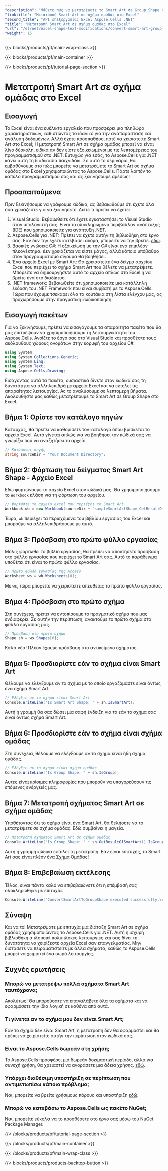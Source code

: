 ```yaml
---
"description": "Μάθετε πώς να μετατρέψετε το Smart Art σε Group Shape στο Excel χρησιμοποιώντας το Aspose.Cells για .NET με αυτό το βήμα προς βήμα σεμινάριο."
"linktitle": "Μετατροπή Smart Art σε σχήμα ομάδας στο Excel"
"second_title": "API επεξεργασίας Excel Aspose.Cells .NET"
"title": "Μετατροπή Smart Art σε σχήμα ομάδας στο Excel"
"url": "/el/net/excel-shape-text-modifications/convert-smart-art-group-shape-excel/"
"weight": 15
---
```


{{< blocks/products/pf/main-wrap-class >}}

{{< blocks/products/pf/main-container >}}

{{< blocks/products/pf/tutorial-page-section >}}

# Μετατροπή Smart Art σε σχήμα ομάδας στο Excel

## Εισαγωγή
Το Excel είναι ένα ευέλικτο εργαλείο που προσφέρει μια πληθώρα χαρακτηριστικών, καθιστώντας το ιδανικό για την αναπαράσταση και ανάλυση δεδομένων. Αλλά έχετε προσπαθήσει ποτέ να χειριστείτε Smart Art στο Excel; Η μετατροπή Smart Art σε σχήμα ομάδας μπορεί να είναι λίγο δύσκολη, ειδικά αν δεν είστε εξοικειωμένοι με τις λεπτομέρειες του προγραμματισμού στο .NET. Ευτυχώς για εσάς, το Aspose.Cells για .NET κάνει αυτή τη διαδικασία παιχνιδάκι. Σε αυτό το σεμινάριο, θα εμβαθύνουμε στο πώς μπορείτε να μετατρέψετε το Smart Art σε σχήμα ομάδας στο Excel χρησιμοποιώντας το Aspose.Cells. Πάρτε λοιπόν το καπέλο προγραμματισμού σας και ας ξεκινήσουμε αμέσως!
## Προαπαιτούμενα
Πριν ξεκινήσουμε να γράφουμε κώδικα, ας βεβαιωθούμε ότι έχετε όλα όσα χρειάζεστε για να ξεκινήσετε. Δείτε τι πρέπει να έχετε:
1. Visual Studio: Βεβαιωθείτε ότι έχετε εγκαταστήσει το Visual Studio στον υπολογιστή σας. Είναι το ολοκληρωμένο περιβάλλον ανάπτυξης (IDE) που χρησιμοποιείτε για ανάπτυξη .NET.
2. Aspose.Cells για .NET: Πρέπει να έχετε αυτήν τη βιβλιοθήκη στο έργο σας. Εάν δεν την έχετε κατεβάσει ακόμα, μπορείτε να την βρείτε. [εδώ](https://releases.aspose.com/cells/net/).
3. Βασικές γνώσεις C#: Η εξοικείωση με την C# είναι ένα επιπλέον πλεονέκτημα. Δεν χρειάζεται να είστε μάγος, αλλά κάποιο υπόβαθρο στον προγραμματισμό σίγουρα θα βοηθήσει.
4. Ένα αρχείο Excel με Smart Art: Θα χρειαστείτε ένα δείγμα αρχείου Excel που περιέχει το σχήμα Smart Art που θέλετε να μετατρέψετε. Μπορείτε να δημιουργήσετε αυτό το αρχείο απλώς στο Excel ή να βρείτε ένα στο διαδίκτυο.
5. .NET framework: Βεβαιωθείτε ότι χρησιμοποιείτε μια κατάλληλη έκδοση του .NET Framework που είναι συμβατή με το Aspose.Cells.
Τώρα που έχουμε τσεκάρει όλα τα κουτάκια στη λίστα ελέγχου μας, ας προχωρήσουμε στην πραγματική κωδικοποίηση.
## Εισαγωγή πακέτων
Για να ξεκινήσουμε, πρέπει να εισαγάγουμε τα απαραίτητα πακέτα που θα μας επιτρέψουν να χρησιμοποιήσουμε τη λειτουργικότητα του Aspose.Cells. Ανοίξτε το έργο σας στο Visual Studio και προσθέστε τους ακόλουθους χώρους ονομάτων στην κορυφή του αρχείου C#:
```csharp
using System;
using System.Collections.Generic;
using System.Linq;
using System.Text;
using Aspose.Cells.Drawing;
```
Εισάγοντας αυτά τα πακέτα, ουσιαστικά δίνετε στον κώδικά σας τη δυνατότητα να αλληλεπιδρά με αρχεία Excel και να εκτελεί τις απαραίτητες λειτουργίες.
Ας το αναλύσουμε σε λεπτομερή βήματα. Ακολουθήστε μας καθώς μετατρέπουμε το Smart Art σε Group Shape στο Excel.
## Βήμα 1: Ορίστε τον κατάλογο πηγών
Καταρχάς, θα πρέπει να καθορίσετε τον κατάλογο όπου βρίσκεται το αρχείο Excel. Αυτό γίνεται απλώς για να βοηθήσει τον κώδικά σας να γνωρίζει πού να αναζητήσει το αρχείο.
```csharp
// Κατάλογος πηγής
string sourceDir = "Your Document Directory";
```
## Βήμα 2: Φόρτωση του δείγματος Smart Art Shape - Αρχείο Excel
Εδώ φορτώνουμε το αρχείο Excel στον κώδικά μας. Θα χρησιμοποιήσουμε το `Workbook` κλάση για τη φόρτωση του αρχείου.
```csharp
// Φορτώστε το αρχείο excel που περιέχει το Smart Art
Workbook wb = new Workbook(sourceDir + "sampleSmartArtShape_GetResultOfSmartArt.xlsx");
```
Τώρα, `wb` περιέχει τα περιεχόμενα του βιβλίου εργασίας του Excel και μπορούμε να αλληλεπιδράσουμε με αυτό.
## Βήμα 3: Πρόσβαση στο πρώτο φύλλο εργασίας
Μόλις φορτωθεί το βιβλίο εργασίας, θα πρέπει να αποκτήσετε πρόσβαση στο φύλλο εργασίας που περιέχει το Smart Art σας. Αυτό το παράδειγμα υποθέτει ότι είναι το πρώτο φύλλο εργασίας.
```csharp
// Πρώτο φύλλο εργασίας της Access
Worksheet ws = wb.Worksheets[0];
```
Με `ws`, τώρα μπορείτε να χειριστείτε απευθείας το πρώτο φύλλο εργασίας.
## Βήμα 4: Πρόσβαση στο πρώτο σχήμα
Στη συνέχεια, πρέπει να εντοπίσουμε το πραγματικό σχήμα που μας ενδιαφέρει. Σε αυτήν την περίπτωση, ανακτούμε το πρώτο σχήμα στο φύλλο εργασίας μας.
```csharp
// Πρόσβαση στο πρώτο σχήμα
Shape sh = ws.Shapes[0];
```
Καλά νέα! Πλέον έχουμε πρόσβαση στο αντικείμενο σχήματος.
## Βήμα 5: Προσδιορίστε εάν το σχήμα είναι Smart Art
Θέλουμε να ελέγξουμε αν το σχήμα με το οποίο εργαζόμαστε είναι όντως ένα σχήμα Smart Art. 
```csharp
// Ελέγξτε αν το σχήμα είναι Smart Art
Console.WriteLine("Is Smart Art Shape: " + sh.IsSmartArt);
```
Αυτή η γραμμή θα σας δώσει μια σαφή ένδειξη για το εάν το σχήμα σας είναι όντως σχήμα Smart Art.
## Βήμα 6: Προσδιορίστε εάν το σχήμα είναι σχήμα ομάδας
Στη συνέχεια, θέλουμε να ελέγξουμε αν το σχήμα είναι ήδη σχήμα ομάδας. 
```csharp
// Ελέγξτε αν το σχήμα είναι σχήμα ομάδας
Console.WriteLine("Is Group Shape: " + sh.IsGroup);
```
Αυτές είναι κρίσιμες πληροφορίες που μπορούν να υπαγορεύσουν τις επόμενες ενέργειές μας.
## Βήμα 7: Μετατροπή σχήματος Smart Art σε σχήμα ομάδας
Υποθέτοντας ότι το σχήμα είναι ένα Smart Art, θα θελήσετε να το μετατρέψετε σε σχήμα ομάδας. Εδώ συμβαίνει η μαγεία.
```csharp
// Μετατροπή σχήματος Smart Art σε σχήμα ομάδας
Console.WriteLine("Is Group Shape: " + sh.GetResultOfSmartArt().IsGroup);
```
Αυτή η γραμμή κώδικα εκτελεί τη μετατροπή. Εάν είναι επιτυχής, το Smart Art σας είναι πλέον ένα Σχήμα Ομάδας!
## Βήμα 8: Επιβεβαίωση εκτέλεσης
Τέλος, είναι πάντα καλό να επιβεβαιώνετε ότι η επέμβασή σας ολοκληρώθηκε με επιτυχία.
```csharp
Console.WriteLine("ConvertSmartArtToGroupShape executed successfully.\r\n");
```

## Σύναψη
Και να το! Μετατρέψατε με επιτυχία μια διάταξη Smart Art σε σχήμα ομάδας χρησιμοποιώντας το Aspose.Cells για .NET. Αυτή η ισχυρή βιβλιοθήκη απλοποιεί πολύπλοκες λειτουργίες και σας δίνει τη δυνατότητα να χειρίζεστε αρχεία Excel σαν επαγγελματίας. Μην διστάσετε να πειραματιστείτε με άλλα σχήματα, καθώς το Aspose.Cells μπορεί να χειριστεί ένα σωρό λειτουργίες. 
## Συχνές ερωτήσεις
### Μπορώ να μετατρέψω πολλά σχήματα Smart Art ταυτόχρονα;
Απολύτως! Θα μπορούσατε να επαναλάβετε όλα τα σχήματα και να εφαρμόσετε την ίδια λογική σε καθένα από αυτά.
### Τι γίνεται αν το σχήμα μου δεν είναι Smart Art;
Εάν το σχήμα δεν είναι Smart Art, η μετατροπή δεν θα εφαρμοστεί και θα πρέπει να χειριστείτε αυτήν την περίπτωση στον κώδικά σας.
### Είναι το Aspose.Cells δωρεάν στη χρήση;
Το Aspose.Cells προσφέρει μια δωρεάν δοκιμαστική περίοδο, αλλά για συνεχή χρήση, θα χρειαστεί να αγοράσετε μια άδεια χρήσης. [εδώ](https://purchase.aspose.com/buy).
### Υπάρχει διαθέσιμη υποστήριξη σε περίπτωση που αντιμετωπίσω κάποιο πρόβλημα;
Ναι, μπορείτε να βρείτε χρήσιμους πόρους και υποστήριξη [εδώ](https://forum.aspose.com/c/cells/9).
### Μπορώ να κατεβάσω το Aspose.Cells ως πακέτο NuGet;
Ναι, μπορείτε εύκολα να το προσθέσετε στο έργο σας μέσω του NuGet Package Manager.

{{< /blocks/products/pf/tutorial-page-section >}}

{{< /blocks/products/pf/main-container >}}

{{< /blocks/products/pf/main-wrap-class >}}

{{< blocks/products/products-backtop-button >}}